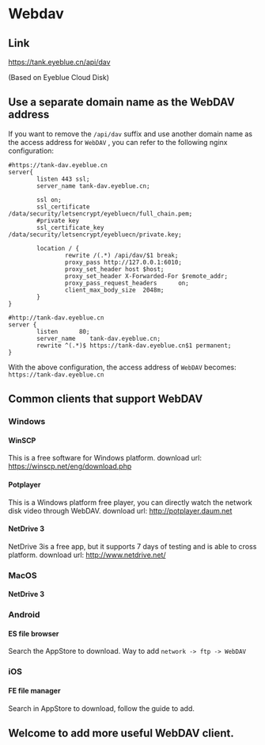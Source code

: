 # Webdav

## Link
https://tank.eyeblue.cn/api/dav

(Based on Eyeblue Cloud Disk)

## Use a separate domain name as the WebDAV address
If you want to remove the `/api/dav` suffix and use another domain name as the access address for `WebDAV` , you can refer to the following nginx configuration:

```shell
#https://tank-dav.eyeblue.cn
server{
        listen 443 ssl;
        server_name tank-dav.eyeblue.cn;

        ssl on;
        ssl_certificate /data/security/letsencrypt/eyebluecn/full_chain.pem;
        #private key
        ssl_certificate_key /data/security/letsencrypt/eyebluecn/private.key;

        location / {
                rewrite /(.*) /api/dav/$1 break;
                proxy_pass http://127.0.0.1:6010;
                proxy_set_header host $host;
                proxy_set_header X-Forwarded-For $remote_addr;
                proxy_pass_request_headers      on;
                client_max_body_size  2048m;
        }
}

#http://tank-dav.eyeblue.cn
server {
        listen      80;
        server_name    tank-dav.eyeblue.cn;
        rewrite ^(.*)$ https://tank-dav.eyeblue.cn$1 permanent;
}

```

With the above configuration, the access address of `WebDAV` becomes: `https://tank-dav.eyeblue.cn`


## Common clients that support WebDAV

### Windows

#### WinSCP
This is a free software for Windows platform. download url: https://winscp.net/eng/download.php

#### Potplayer
This is a Windows platform free player, you can directly watch the network disk video through WebDAV. download url: http://potplayer.daum.net

#### NetDrive 3
NetDrive 3is a free app, but it supports 7 days of testing and is able to cross platform. download url: http://www.netdrive.net/

### MacOS

#### NetDrive 3

### Android

#### ES file browser
Search the AppStore to download. Way to add `network -> ftp -> WebDAV`

### iOS

#### FE file manager
Search in AppStore to download, follow the guide to add.

## Welcome to add more useful WebDAV client.
